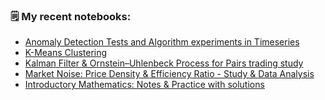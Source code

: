 ### 🗒️ My recent notebooks:

- [Anomaly Detection Tests and Algorithm experiments in Timeseries](https://github.com/royceanton/ML-Data-Analysis/blob/main/anomaly_detection.ipynb)
- [K-Means Clustering](https://github.com/royceanton/ML-Data-Analysis/blob/main/k_means_notes.ipynb)
- [Kalman Filter & Ornstein–Uhlenbeck Process for Pairs trading study](https://github.com/royceanton/ML-Data-Analysis/blob/main/kalman_ou_analysis_1.ipynb)
- [Market Noise: Price Density & Efficiency Ratio - Study & Data Analysis](https://github.com/royceanton/Market-noise-study/blob/main/measuring-market-noise-price-density.ipynb)
- [Introductory Mathematics: Notes & Practice with solutions](https://github.com/royceanton/Mathematics)
 

<!--
**royceanton/royceanton** is a ✨ _special_ ✨ repository because its `README.md` (this file) appears on your GitHub profile.

Here are some ideas to get you started:

- 🔭 I’m currently working on ...
- 🌱 I’m currently learning ...
- 👯 I’m looking to collaborate on ...
- 🤔 I’m looking for help with ...
- 💬 Ask me about ...
- 📫 How to reach me: ...
- 😄 Pronouns: ...
- ⚡ Fun fact: ...
-->
